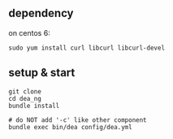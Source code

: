 
## dependency

on centos 6:

    sudo yum install curl libcurl libcurl-devel

## setup & start

    git clone
    cd dea_ng
    bundle install
    
    # do NOT add '-c' like other component
    bundle exec bin/dea config/dea.yml 
